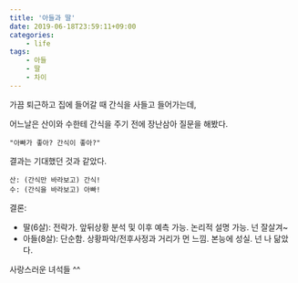 ```yaml
---
title: '아들과 딸'
date: 2019-06-18T23:59:11+09:00
categories: 
    - life
tags: 
    - 아들
    - 딸
    - 차이
---
```


가끔 퇴근하고 집에 들어갈 때 간식을 사들고 들어가는데,

어느날은 산이와 수한테 간식을 주기 전에 장난삼아 질문을 해봤다.

    "아빠가 좋아? 간식이 좋아?" 

결과는 기대했던 것과 같았다. 

    산: (간식만 바라보고) 간식!
    수: (간식을 바라보고) 아빠!

결론: 

* 딸(6살): 전략가. 앞뒤상황 분석 및 이후 예측 가능. 논리적 설명 가능. 넌 잘살겨~
* 아들(8살): 단순함. 상황파악/전후사정과 거리가 먼 느낌. 본능에 성실. 넌 나 닮았다.

사랑스러운 녀석들 ^^